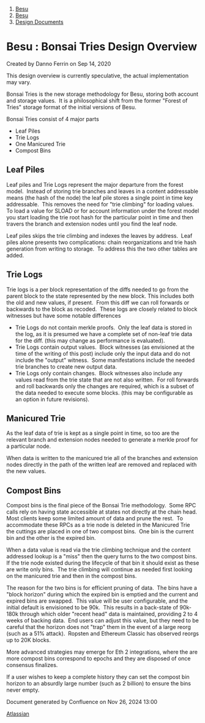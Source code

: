 1. [Besu](index.html)
2. [Besu](Besu_22151173.html)
3. [Design Documents](Design-Documents_22153916.html)

# Besu : Bonsai Tries Design Overview

Created by Danno Ferrin on Sep 14, 2020

This design overview is currently speculative, the actual implementation may vary.

Bonsai Tries is the new storage methodology for Besu, storing both account and storage values.  It is a philosophical shift from the former "Forest of Tries" storage format of the initial versions of Besu.

Bonsai Tries consist of 4 major parts

- Leaf Piles
- Trie Logs
- One Manicured Trie
- Compost Bins

## Leaf Piles

Leaf piles and Trie Logs represent the major departure from the forest model.  Instead of storing trie branches and leaves in a content addressable means (the hash of the node) the leaf pile stores a single point in time key addressable.  This removes the need for "trie climbing" for loading values.  To load a value for SLOAD or for account information under the forest model you start loading the trie root hash for the particular point in time and then travers the branch and extension nodes until you find the leaf node. 

Leaf piles skips the trie climbing and indexes the leaves by address.  Leaf piles alone presents two complications: chain reorganizations and trie hash generation from writing to storage.  To address this the two other tables are added.

## Trie Logs

Trie logs is a per block representation of the diffs needed to go from the parent block to the state represented by the new block. This includes both the old and new values, if present.  From this diff we can roll forwards or backwards to the block as recoded.  These logs are closely related to block witnesses but have some notable differences

- Trie Logs do not contain merkle proofs.  Only the leaf data is stored in the log, as it is presumed we have a complete set of non-leaf trie data for the diff. (this may change as performance is evaluated).
- Trie Logs contain output values.  Block witnesses (as envisioned at the time of the writing of this post) include only the input data and do not include the "output" witness.  Some manifestations include the needed trie branches to create new output data.
- Trie Logs only contain changes.  Block witnesses also include any values read from the trie state that are not also written.  For roll forwards and roll backwards only the changes are required, which is a subset of the data needed to execute some blocks. (this may be configurable as an option in future revisions).

## Manicured Trie

As the leaf data of trie is kept as a single point in time, so too are the relevant branch and extension nodes needed to generate a merkle proof for a particular node.

When data is written to the manicured trie all of the branches and extension nodes directly in the path of the written leaf are removed and replaced with the new values.

## Compost Bins

Compost bins is the final piece of the Bonsai Trie methodology.  Some RPC calls rely on having state accessible at states not directly at the chain head.  Most clients keep some limited amount of data and prune the rest.  To accommodate these RPCs as a trie node is deleted in the Manicured Trie the cuttings are placed in one of two compost bins.  One bin is the current bin and the other is the expired bin. 

When a data value is read via the trie climbing technique and the content addressed lookup is a "miss" then the query turns to the two compost bins.  If the trie node existed during the lifecycle of that bin it should exist as these are write only bins.  The trie climbing will continue as needed first looking on the manicured trie and then in the compost bins.

The reason for the two bins is for efficient pruning of data.  The bins have a "block horizon" during which the expired bin is emptied and the current and expired bins are swapped.  This value will be user configurable, and the initial default is envisioned to be 90k.  This results in a back-state of 90k-180k through which older "recent head" data is maintained, providing 2 to 4 weeks of backing data.  End users can adjust this value, but they need to be careful that the horizon does not "trap" them in the event of a large reorg (such as a 51% attack).  Ropsten and Ethereum Classic has observed reorgs up to 20K blocks.

More advanced strategies may emerge for Eth 2 integrations, where the are more compost bins correspond to epochs and they are disposed of once consensus finalizes.

If a user wishes to keep a complete history they can set the compost bin horizon to an absurdly large number (such as 2 billion) to ensure the bins never empty.

Document generated by Confluence on Nov 26, 2024 13:00

[Atlassian](http://www.atlassian.com/)
